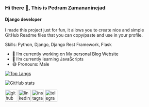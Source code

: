 ### Hi there 👋, This is Pedram Zamananinejad
#### Django developer
I made this project just for fun, it allows you to create nice and simple GitHub Readme files that you can copy/paste and use in your profile.

Skills: Python, Django, Django Rest Framework, Flask

- 🔭 I’m currently working on My personal Blog Website 
- 🌱 I’m currently learning JavaScripts 
- 😄 Pronouns: Male 


[![Top Langs](https://github-readme-stats.vercel.app/api/top-langs/?username=pedramzamaninejad&theme=onedark)](https://github.com/anuraghazra/github-readme-stats)

![GitHub stats](https://github-readme-stats.vercel.app/api?username=pedramzamaninejad&show_icons=true&theme=onedark)  


[<img src='https://cdn.jsdelivr.net/npm/simple-icons@3.0.1/icons/github.svg' alt='github' height='40'>](https://github.com/pedramzamaninejad)  [<img src='https://cdn.jsdelivr.net/npm/simple-icons@3.0.1/icons/linkedin.svg' alt='linkedin' height='40'>](https://www.linkedin.com/in/pedram-zamaninajead/)  [<img src='https://cdn.jsdelivr.net/npm/simple-icons@3.0.1/icons/instagram.svg' alt='instagram' height='40'>](https://www.instagram.com/pedram.zamaninejad/)  [<img src='https://cdn.jsdelivr.net/npm/simple-icons@3.0.1/icons/telegram.svg' alt='telegram' height='40'>](https://t.me/Pedram138)  
